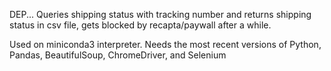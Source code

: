DEP...
Queries shipping status with tracking number and returns shipping status in csv file, gets blocked by recapta/paywall after a while.

Used on miniconda3 interpreter. Needs the most recent versions of Python, Pandas, BeautifulSoup, ChromeDriver, and Selenium
